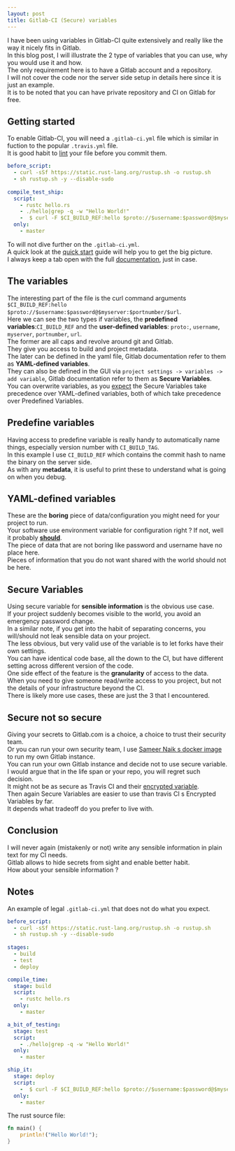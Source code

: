 ```yaml
---
layout: post
title: Gitlab-CI (Secure) variables 
---
```


I have been using variables in Gitlab-CI quite extensively and really like the way it nicely fits in Gitlab.  
In this blog post, I will illustrate the 2 type of variables that you can use, why you would use it and how.  
The only requirement here is to have a Gitlab account and a repository.  
I will not cover the code nor the server side setup in details here since it is just an example.  
It is to be noted that you can have private repository and CI on Gitlab for free.  

## Getting started
To enable Gitlab-CI, you will need a `.gitlab-ci.yml` file which is similar in fuction to the popular `.travis.yml` file.  
It is good habit to [lint](https://gitlab.com/ci/lint) your file before you commit them.  

``` yaml
before_script:
  - curl -sSf https://static.rust-lang.org/rustup.sh -o rustup.sh
  - sh rustup.sh -y --disable-sudo
  
compile_test_ship:
  script:
    - rustc hello.rs
    - ./hello|grep -q -w "Hello World!"   
    -  $ curl -F $CI_BUILD_REF:hello $proto://$username:$password@$myserver:$portnumber/$url
  only:
    - master
```
To will not dive further on the `.gitlab-ci.yml`.  
A quick look at the [quick start](http://doc.gitlab.com/ce/ci/quick_start/README.html) guide will help you to get the big picture.  
I always keep a tab open with the full [documentation](http://doc.gitlab.com/ce/ci/), just in case.    

## The variables
The interesting part of the file is the curl command arguments `$CI_BUILD_REF:hello $proto://$username:$password@$myserver:$portnumber/$url`.  
Here we can see the two types if variables, the **predefined variables**:`CI_BUILD_REF` and the **user-defined variables**: `proto:`, `username`, `myserver`, `portnumber`, `url`.   
The former are all caps and revolve around git and Gitlab.  
They give you access to build and project metadata.  
The later can be defined in the yaml file, Gitlab documentation refer to them as **YAML-defined variables**.  
They can also be defined in the GUI via `project settings -> variables -> add variable`, Gitlab documentation refer to them as **Secure Variables**.  
You can overwrite variables, as you [expect](http://doc.gitlab.com/ce/ci/variables/README.html) the Secure Variables take precedence over YAML-defined variables, both of which take precedence over Predefined Variables.  

## Predefine variables
Having access to predefine variable is really handy to automatically name things, especially version number with `CI_BUILD_TAG`.  
In this example I use `CI_BUILD_REF` which contains the commit hash to name the binary on the server side.  
As with any **metadata**, it is useful to print these to understand what is going on when you debug.  

## YAML-defined variables
These are the **boring** piece of data/configuration you might need for your project to run.  
Your software use environment variable for configuration right ? If not, well it probably **[should](https://medium.com/@kelseyhightower/12-fractured-apps-1080c73d481c)**.  
The piece of data that are not boring like password and username have no place here.  
Pieces of information that you do not want shared with the world should not be here.  

## Secure Variables
Using secure variable for **sensible information** is the obvious use case.  
If your project suddenly becomes visible to the world, you avoid an emergency password change.  
In a similar note, if you get into the habit of separating concerns, you will/should not leak sensible data on your project.  
The less obvious, but very valid use of the variable is to let forks have their own settings.  
You can have identical code base, all the down to the CI, but have different setting across different version of the code.  
One side effect of the feature is the **granularity** of access to the data.   
When you need to give someone read/write access to you project, but not the details of your infrastructure beyond the CI.  
There is likely more use cases, these are just the 3 that I encountered.  

## Secure not so secure
Giving your secrets to Gitlab.com is a choice, a choice to trust their security team.  
Or you can run your own security team, I use [Sameer Naik s docker image](https://github.com/sameersbn/docker-gitlab) to run my own Gitlab instance.  
You can run your own Gitlab instance and decide not to use secure variable.  
I would argue that in the life span or your repo, you will regret such decision.  
It might not be as secure as Travis CI and their [encrypted variable](https://docs.travis-ci.com/user/environment-variables/#Encrypted-Variables).  
Then again Secure Variables are easier to use than travis CI s Encrypted Variables by far.  
It depends what tradeoff do you prefer to live with. 

## Conclusion
I will never again (mistakenly or not) write any sensible information in plain text for my CI needs.  
Gitlab allows to hide secrets from sight and enable better habit.  
How about your sensible information ?  


## Notes
An example of legal `.gitlab-ci.yml` that does not do what you expect.

``` yaml
before_script:
  - curl -sSf https://static.rust-lang.org/rustup.sh -o rustup.sh
  - sh rustup.sh -y --disable-sudo
  
stages:
  - build
  - test
  - deploy

compile_time:
  stage: build
  script:
    - rustc hello.rs
  only:
    - master

a_bit_of_testing:
  stage: test
  script:
    - ./hello|grep -q -w "Hello World!"
  only:
    - master

ship_it:
  stage: deploy
  script:
    -  $ curl -F $CI_BUILD_REF:hello $proto://$username:$password@$myserver:$portnumber/$url
  only:
    - master
```

The rust source file:
``` rust
fn main() {
    println!("Hello World!");
}

```

